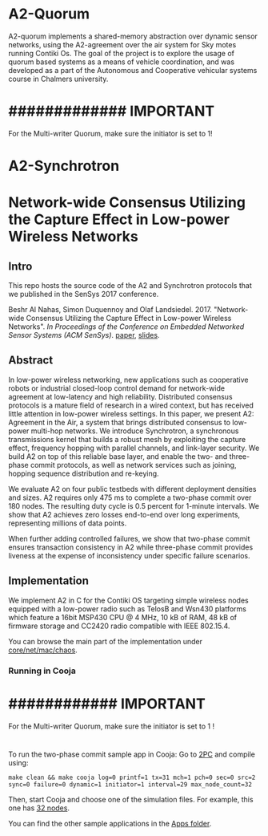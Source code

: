# A2-Quorum

A2-quorum implements a shared-memory abstraction over dynamic sensor networks, using the A2-agreement over the air system for Sky motes running Contiki Os. The goal of the project is to explore the usage of quorum based systems as a means of vehicle coordination, and was developed as a part of the Autonomous and Cooperative vehicular systems course in Chalmers university.

# ############# IMPORTANT ########################
For the Multi-writer Quorum, make sure the initiator is set to 1!
# ################################################

# A2-Synchrotron

# Network-wide Consensus Utilizing the Capture Effect in Low-power Wireless Networks

## Intro

This repo hosts the source code of the A2 and Synchrotron protocols that we published in the SenSys 2017 conference.

Beshr Al Nahas, Simon Duquennoy and Olaf Landsiedel. 2017. 
"Network-wide Consensus Utilizing the Capture Effect in Low-power Wireless Networks". 
_In Proceedings of the Conference on Embedded Networked Sensor Systems (ACM SenSys)_.
[paper](http://publications.lib.chalmers.se/records/fulltext/251160/local_251160.pdf), [slides](https://github.com/iot-chalmers/a2-synchrotron/blob/cooja-main/2017_11_sensys.pdf).

## Abstract

In low-power wireless networking, new applications such as cooperative robots or industrial closed-loop control demand for network-wide agreement at low-latency and high reliability.
Distributed consensus protocols is a mature field of research in a wired context, but has received little attention in low-power wireless settings.
In this paper, we present A2: Agreement in the Air, a system that brings distributed consensus to low-power multi-hop networks.
We introduce Synchrotron, a synchronous transmissions kernel that builds a robust mesh by exploiting the capture effect, frequency hopping with parallel channels, and link-layer security.
We build A2 on top of this reliable base layer, and enable the two- and three-phase commit protocols, as well as network services such as joining, hopping sequence distribution and re-keying.

We evaluate A2 on four public testbeds with different deployment densities and sizes. 
A2 requires only 475 ms to complete a two-phase commit over 180 nodes.
The resulting duty cycle is 0.5 percent for 1-minute intervals.
We show that A2 achieves zero losses end-to-end over long experiments, representing millions of data points.

When further adding controlled failures, we show that two-phase commit ensures transaction consistency in A2 while three-phase commit provides liveness at the expense of inconsistency under specific failure scenarios.

## Implementation

We implement A2 in C for the Contiki OS targeting simple wireless nodes equipped with a low-power radio such as TelosB and Wsn430 platforms which feature a 16bit MSP430 CPU @ 4 MHz, 10 kB of RAM, 48 kB of firmware storage and CC2420 radio compatible with IEEE 802.15.4.

You can browse the main part of the implementation under [core/net/mac/chaos](./a2-synchrotron-contiki/core/net/mac/chaos/).

### Running in Cooja

# ############ IMPORTANT ####################
For the Multi-writer Quorum, make sure the initiator is set to 1 !
# ###########################################

To run the two-phase commit sample app in Cooja:
Go to [2PC](./a2-synchrotron-contiki/apps/chaos/2pc) and compile using:
```
make clean && make cooja log=0 printf=1 tx=31 mch=1 pch=0 sec=0 src=2 sync=0 failure=0 dynamic=1 initiator=1 interval=29 max_node_count=32
```
Then, start Cooja and choose one of the simulation files. 
For example, this one has [32 nodes](./a2-synchrotron-contiki/apps/chaos/2pc/2pc-app-32nodes.csc).

You can find the other sample applications in the [Apps folder](./a2-synchrotron-contiki/apps/chaos).

